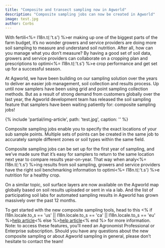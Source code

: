 ```yaml
---
title: "Composite and transect sampling now in Agworld"
description: "Composite sampling jobs can now be created in Agworld"
image: test.jpg
author: Corbs
---
```


With fertili<%= I18n.t(:'t.s') %>er making up one of the biggest parts of the farm budget, it’s no wonder growers and service providers are doing more soil sampling to measure and understand soil nutrition. After all, how can you manage what you don’t measure? By having a good set of soil data, growers and service providers can collaborate on a cropping plan and prescriptions to optimi<%= I18n.t(:'t.s') %>e crop performance and get set up for a successful season.

At Agworld, we have been building on our sampling solution over the years to deliver an easier job management, soil collection and results process. Up until now samplers have been using grid and point sampling collection methods. But as a result of strong demand from customers globally over the last year, the Agworld development team has released the soil sampling feature that samplers have been waiting patiently for: composite sampling jobs!

{% include 'partial/img-article',  path: 'test.jpg', caption: '' %}

Composite sampling jobs enable you to specify the exact locations of your sub sample points. Multiple sets of points can be created in the same job to accurately sample different zones or soil types within the same field.

Composite sampling jobs can be set up for the first year of sampling, and we’ve made sure that it’s easy for samplers to return to the same location next year to compare results year-on-year. That way when analy<%= I18n.t(:'t.s') %>ing results from soil sampling, growers and service providers have the right soil benchmarking information to optimi<%= I18n.t(:'t.s') %>e nutrition for a healthy crop.

On a similar topic, soil surface layers are now available on the Agworld map globally based on soil results uploaded or sent in via a lab. And the list of participating soil labs for automated sampling results in Agworld has grown massively over the past 12 months.

To get started with the new composite sampling tools, head to this <% if I18n.locale.to_s == 'us' || I18n.locale.to_s == 'ca' || I18n.locale.to_s == 'eu' %><a href="https://help.agworld.com/en/articles/6855222-soil-sampling-how-to-create-a-composite-soil-sample" target="_blank">help article</a><% else %><a href="https://help.agworld.com/en/articles/6855227-soil-sampling-how-to-create-a-composite-soil-sample" target="_blank">help article</a><% end %> for more information. Note: to access these features, you'll need an Agronomist Professional or Enterprise subscription. Should you have any questions about the new composite sampling or about Agworld sampling in general, please don’t hesitate to contact the team! 
